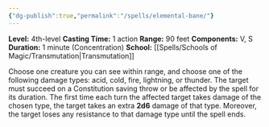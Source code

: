 ```yaml
---
{"dg-publish":true,"permalink":"/spells/elemental-bane/"}
---
```


**Level:** 4th-level
**Casting Time:** 1 action
**Range:** 90 feet
**Components:** V, S
**Duration:** 1 minute (Concentration)
**School:** [[Spells/Schools of Magic/Transmutation\|Transmutation]]

Choose one creature you can see within range, and choose one of the following damage types: acid, cold, fire, lightning, or thunder. The target must succeed on a Constitution saving throw or be affected by the spell for its duration. The first time each turn the affected target takes damage of the chosen type, the target takes an extra **2d6** damage of that type. Moreover, the target loses any resistance to that damage type until the spell ends.